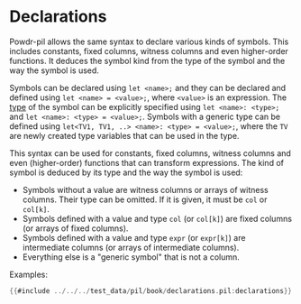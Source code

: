 # Declarations

Powdr-pil allows the same syntax to declare various kinds of symbols. This includes
constants, fixed columns, witness columns and even higher-order functions. It deduces the symbol kind
from the type of the symbol and the way the symbol is used.

Symbols can be declared using ``let <name>;`` and they can be declared and defined
using ``let <name> = <value>;``, where ``<value>`` is an expression. The [type](./types.md) of the symbol
can be explicitly specified using ``let <name>: <type>;`` and ``let <name>: <type> = <value>;``.
Symbols with a generic type can be defined using ``let<TV1, TV1, ..> <name>: <type> = <value>;``,
where the `TV` are newly created type variables that can be used in the type.

This syntax can be used for constants, fixed columns, witness columns and even (higher-order)
functions that can transform expressions. The kind of symbol is deduced by its type and the
way the symbol is used:

- Symbols without a value are witness columns or arrays of witness columns. Their type can be omitted. If it is given, it must be ``col`` or ``col[k]``.
- Symbols defined with a value and type ``col`` (or ``col[k]``) are fixed columns (or arrays of fixed columns).
- Symbols defined with a value and type ``expr`` (or ``expr[k]``) are intermediate columns (or arrays of intermediate columns).
- Everything else is a "generic symbol" that is not a column.

Examples:


```rust
{{#include ../../../test_data/pil/book/declarations.pil:declarations}}
```